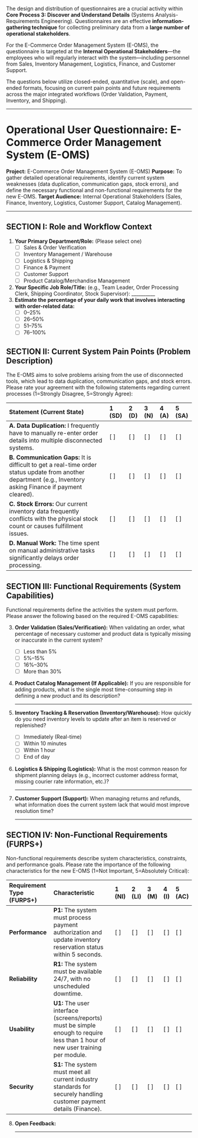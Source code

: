 The design and distribution of questionnaires are a crucial activity within **Core Process 3: Discover and Understand Details** (Systems Analysis-Requirements Engineering). Questionnaires are an effective **information-gathering technique** for collecting preliminary data from a **large number of operational stakeholders**.

For the E-Commerce Order Management System (E-OMS), the questionnaire is targeted at the **Internal Operational Stakeholders**—the employees who will regularly interact with the system—including personnel from Sales, Inventory Management, Logistics, Finance, and Customer Support.

The questions below utilize closed-ended, quantitative (scale), and open-ended formats, focusing on current pain points and future requirements across the major integrated workflows (Order Validation, Payment, Inventory, and Shipping).

---

# Operational User Questionnaire: E-Commerce Order Management System (E-OMS)

**Project:** E-Commerce Order Management System (E-OMS) **Purpose:** To gather detailed operational requirements, identify current system weaknesses (data duplication, communication gaps, stock errors), and define the necessary functional and non-functional requirements for the new E-OMS. **Target Audience:** Internal Operational Stakeholders (Sales, Finance, Inventory, Logistics, Customer Support, Catalog Management).

---

## SECTION I: Role and Workflow Context

1. **Your Primary Department/Role:** (Please select one)
    - [ ] Sales & Order Verification
    - [ ] Inventory Management / Warehouse
    - [ ] Logistics & Shipping
    - [ ] Finance & Payment
    - [ ] Customer Support
    - [ ] Product Catalog/Merchandise Management
2. **Your Specific Job Role/Title:** (e.g., Team Leader, Order Processing Clerk, Shipping Coordinator, Stock Supervisor): __________
3. **Estimate the percentage of your daily work that involves interacting with order-related data:**
    - [ ] 0–25%
    - [ ] 26–50%
    - [ ] 51–75%
    - [ ] 76–100%

## SECTION II: Current System Pain Points (Problem Description)

The E-OMS aims to solve problems arising from the use of disconnected tools, which lead to data duplication, communication gaps, and stock errors. Please rate your agreement with the following statements regarding current processes (1=Strongly Disagree, 5=Strongly Agree):

| Statement (Current State)                                                                                                                                      | 1 (SD) | 2 (D) | 3 (N) | 4 (A) | 5 (SA) |
| :------------------------------------------------------------------------------------------------------------------------------------------------------------- | :----- | :---- | :---- | :---- | :----- |
| **A. Data Duplication:** I frequently have to manually re-enter order details into multiple disconnected systems.                                              | [ ]    | [ ]   | [ ]   | [ ]   | [ ]    |
| **B. Communication Gaps:** It is difficult to get a real-time order status update from another department (e.g., Inventory asking Finance if payment cleared). | [ ]    | [ ]   | [ ]   | [ ]   | [ ]    |
| **C. Stock Errors:** Our current inventory data frequently conflicts with the physical stock count or causes fulfillment issues.                               | [ ]    | [ ]   | [ ]   | [ ]   | [ ]    |
| **D. Manual Work:** The time spent on manual administrative tasks significantly delays order processing.                                                       | [ ]    | [ ]   | [ ]   | [ ]   | [ ]    |

## SECTION III: Functional Requirements (System Capabilities)

Functional requirements define the activities the system must perform. Please answer the following based on the required E-OMS capabilities:

3. **Order Validation (Sales/Verification):** When validating an order, what percentage of necessary customer and product data is typically missing or inaccurate in the current system?
    - [ ] Less than 5%
    - [ ] 5%–15%
    - [ ] 16%–30%
    - [ ] More than 30%
4. **Product Catalog Management (If Applicable):** If you are responsible for adding products, what is the single most time-consuming step in defining a new product and its description?
    - ---
        
5. **Inventory Tracking & Reservation (Inventory/Warehouse):** How quickly do you need inventory levels to update after an item is reserved or replenished?
    - [ ] Immediately (Real-time)
    - [ ] Within 10 minutes
    - [ ] Within 1 hour
    - [ ] End of day
6. **Logistics & Shipping (Logistics):** What is the most common reason for shipment planning delays (e.g., incorrect customer address format, missing courier rate information, etc.)?
    - ---
        
7. **Customer Support (Support):** When managing returns and refunds, what information does the current system lack that would most improve resolution time?
    - ---
        

## SECTION IV: Non-Functional Requirements (FURPS+)

Non-functional requirements describe system characteristics, constraints, and performance goals. Please rate the importance of the following characteristics for the new E-OMS (1=Not Important, 5=Absolutely Critical):

|Requirement Type (FURPS+)|Characteristic|1 (NI)|2 (LI)|3 (M)|4 (I)|5 (AC)|
|:--|:--|:--|:--|:--|:--|:--|
|**Performance**|**P1:** The system must process payment authorization and update inventory reservation status within 5 seconds.|[ ]|[ ]|[ ]|[ ]|[ ]|
|**Reliability**|**R1:** The system must be available 24/7, with no unscheduled downtime.|[ ]|[ ]|[ ]|[ ]|[ ]|
|**Usability**|**U1:** The user interface (screens/reports) must be simple enough to require less than 1 hour of new user training per module.|[ ]|[ ]|[ ]|[ ]|[ ]|
|**Security**|**S1:** The system must meet all current industry standards for securely handling customer payment details (Finance).|[ ]|[ ]|[ ]|[ ]|[ ]|

8. **Open Feedback:** 
    - ---
